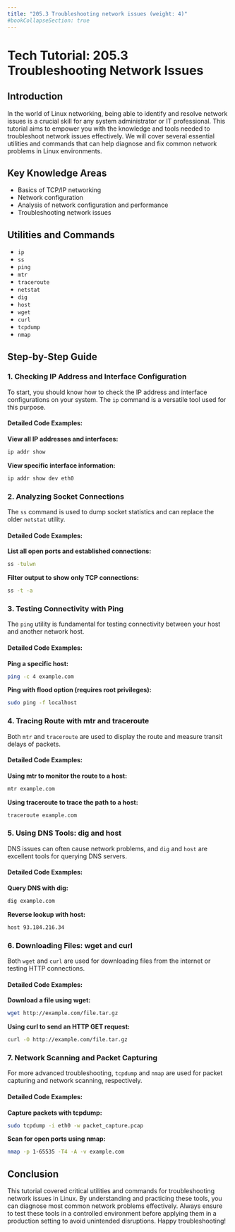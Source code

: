 ```yaml
---
title: "205.3 Troubleshooting network issues (weight: 4)"
#bookCollapseSection: true
---
```


# Tech Tutorial: 205.3 Troubleshooting Network Issues

## Introduction

In the world of Linux networking, being able to identify and resolve network issues is a crucial skill for any system administrator or IT professional. This tutorial aims to empower you with the knowledge and tools needed to troubleshoot network issues effectively. We will cover several essential utilities and commands that can help diagnose and fix common network problems in Linux environments.

## Key Knowledge Areas

- Basics of TCP/IP networking
- Network configuration
- Analysis of network configuration and performance
- Troubleshooting network issues

## Utilities and Commands

- `ip`
- `ss`
- `ping`
- `mtr`
- `traceroute`
- `netstat`
- `dig`
- `host`
- `wget`
- `curl`
- `tcpdump`
- `nmap`

## Step-by-Step Guide

### 1. Checking IP Address and Interface Configuration

To start, you should know how to check the IP address and interface configurations on your system. The `ip` command is a versatile tool used for this purpose.

#### Detailed Code Examples:

**View all IP addresses and interfaces:**

```bash
ip addr show
```

**View specific interface information:**

```bash
ip addr show dev eth0
```

### 2. Analyzing Socket Connections

The `ss` command is used to dump socket statistics and can replace the older `netstat` utility.

#### Detailed Code Examples:

**List all open ports and established connections:**

```bash
ss -tulwn
```

**Filter output to show only TCP connections:**

```bash
ss -t -a
```

### 3. Testing Connectivity with Ping

The `ping` utility is fundamental for testing connectivity between your host and another network host.

#### Detailed Code Examples:

**Ping a specific host:**

```bash
ping -c 4 example.com
```

**Ping with flood option (requires root privileges):**

```bash
sudo ping -f localhost
```

### 4. Tracing Route with mtr and traceroute

Both `mtr` and `traceroute` are used to display the route and measure transit delays of packets.

#### Detailed Code Examples:

**Using mtr to monitor the route to a host:**

```bash
mtr example.com
```

**Using traceroute to trace the path to a host:**

```bash
traceroute example.com
```

### 5. Using DNS Tools: dig and host

DNS issues can often cause network problems, and `dig` and `host` are excellent tools for querying DNS servers.

#### Detailed Code Examples:

**Query DNS with dig:**

```bash
dig example.com
```

**Reverse lookup with host:**

```bash
host 93.184.216.34
```

### 6. Downloading Files: wget and curl

Both `wget` and `curl` are used for downloading files from the internet or testing HTTP connections.

#### Detailed Code Examples:

**Download a file using wget:**

```bash
wget http://example.com/file.tar.gz
```

**Using curl to send an HTTP GET request:**

```bash
curl -O http://example.com/file.tar.gz
```

### 7. Network Scanning and Packet Capturing

For more advanced troubleshooting, `tcpdump` and `nmap` are used for packet capturing and network scanning, respectively.

#### Detailed Code Examples:

**Capture packets with tcpdump:**

```bash
sudo tcpdump -i eth0 -w packet_capture.pcap
```

**Scan for open ports using nmap:**

```bash
nmap -p 1-65535 -T4 -A -v example.com
```

## Conclusion

This tutorial covered critical utilities and commands for troubleshooting network issues in Linux. By understanding and practicing these tools, you can diagnose most common network problems effectively. Always ensure to test these tools in a controlled environment before applying them in a production setting to avoid unintended disruptions. Happy troubleshooting!